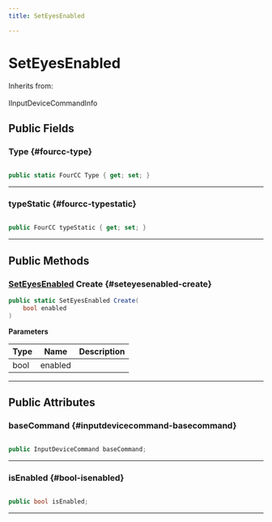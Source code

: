 ```yaml
---
title: SetEyesEnabled

---
```


# SetEyesEnabled







Inherits from: <br></br>IInputDeviceCommandInfo




## Public Fields

### Type {#fourcc-type}

```csharp

public static FourCC Type { get; set; }

```






-----------

### typeStatic {#fourcc-typestatic}

```csharp

public FourCC typeStatic { get; set; }

```






-----------

## Public Methods

### [SetEyesEnabled](/versioned_docs/version-22-Feb-2023/unity-api/api/UnityEngine.XR.MagicLeap/InputSubsystem/Extensions/DeviceCommands/UnityEngine.XR.MagicLeap.InputSubsystem.Extensions.DeviceCommands.SetEyesEnabled.md) Create {#seteyesenabled-create}

```csharp
public static SetEyesEnabled Create(
    bool enabled
)
```


**Parameters**

| Type | Name  | Description  | 
|--|--|--|
| bool |enabled||






-----------

## Public Attributes

### baseCommand {#inputdevicecommand-basecommand}

```csharp

public InputDeviceCommand baseCommand;

```






-----------

### isEnabled {#bool-isenabled}

```csharp

public bool isEnabled;

```






-----------



